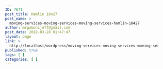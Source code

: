 ```yaml
---
ID: 7671
post_title: Hamlin 18427
post_name: >
  moving-services-moving-services-moving-services-hamlin-18427
author: mrgabonijeff@gmail.com
post_date: 2018-03-28 01:47:47
layout: page
link: >
  http://localhost/wordpress/moving-services-moving-services-moving-services-hamlin-18427/
published: true
tags: [ ]
categories: [ ]
---
```

